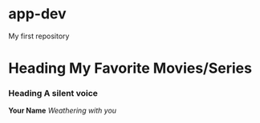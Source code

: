 # app-dev
My first repository
# Heading My Favorite Movies/Series
### Heading A silent voice
**Your Name**
*Weathering with you*
